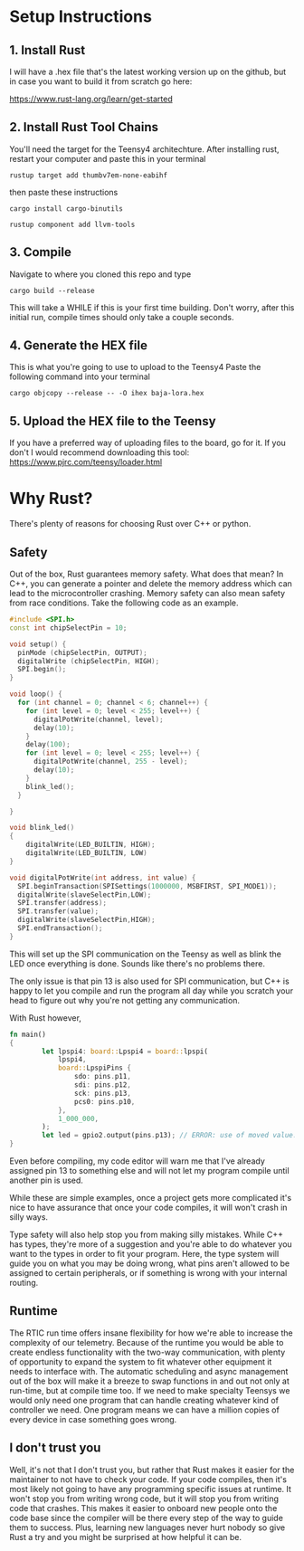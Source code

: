 # Setup Instructions
## 1. Install Rust
I will have a .hex file that's the latest working version up on the github, but in case you want to build it from scratch go here:

https://www.rust-lang.org/learn/get-started
## 2. Install Rust Tool Chains
You'll need the target for the Teensy4 architechture. After installing rust, restart your computer and paste this in your terminal
```
rustup target add thumbv7em-none-eabihf
```
then paste these instructions
```
cargo install cargo-binutils
```
```
rustup component add llvm-tools
```
## 3. Compile
Navigate to where you cloned this repo and type

```
cargo build --release
```
This will take a WHILE if this is your first time building. Don't worry, after this initial run, compile times should only take a couple seconds.
## 4. Generate the HEX file

This is what you're going to use to upload to the Teensy4
Paste the following command into your terminal
```
cargo objcopy --release -- -O ihex baja-lora.hex
```
## 5. Upload the HEX file to the Teensy
If you have a preferred way of uploading files to the board, go for it. If you don't I would recommend downloading this tool: https://www.pjrc.com/teensy/loader.html
# Why Rust?
There's plenty of reasons for choosing Rust over C++ or python.
## Safety

Out of the box, Rust guarantees memory safety. What does that mean? In C++, you can generate a pointer and delete the memory address which can lead to the microcontroller crashing. Memory safety can also mean safety from race conditions. Take the following code as an example.

```cpp
#include <SPI.h>
const int chipSelectPin = 10;

void setup() {
  pinMode (chipSelectPin, OUTPUT);
  digitalWrite (chipSelectPin, HIGH);
  SPI.begin(); 
}

void loop() {
  for (int channel = 0; channel < 6; channel++) { 
    for (int level = 0; level < 255; level++) {
      digitalPotWrite(channel, level);
      delay(10);
    }
    delay(100);
    for (int level = 0; level < 255; level++) {
      digitalPotWrite(channel, 255 - level);
      delay(10);
    }
    blink_led();
  }

}

void blink_led()
{
	digitalWrite(LED_BUILTIN, HIGH);
	digitalWrite(LED_BUILTIN, LOW)
}

void digitalPotWrite(int address, int value) {
  SPI.beginTransaction(SPISettings(1000000, MSBFIRST, SPI_MODE1));
  digitalWrite(slaveSelectPin,LOW);
  SPI.transfer(address);
  SPI.transfer(value);
  digitalWrite(slaveSelectPin,HIGH);
  SPI.endTransaction();
}

```

This will set up the SPI communication on the Teensy as well as blink the LED once everything is done. Sounds like there's no problems there.

The only issue is that pin 13 is also used for SPI communication, but C++ is happy to let you compile and run the program all day while you scratch your head to figure out why you're not getting any communication.

With Rust however,

```rust
fn main()
{
        let lpspi4: board::Lpspi4 = board::lpspi(
            lpspi4,
            board::LpspiPins {
                sdo: pins.p11,
                sdi: pins.p12,
                sck: pins.p13,
                pcs0: pins.p10,
            },
            1_000_000,
        );
        let led = gpio2.output(pins.p13); // ERROR: use of moved value: `pins.p13`
}

```
Even before compiling, my code editor will warn me that I've already assigned pin 13 to something else and will not let my program compile until another pin is used. 

While these are simple examples, once a project gets more complicated it's nice to have assurance that once your code compiles, it will won't crash in silly ways.

Type safety will also help stop you from making silly mistakes. While C++ has types, they're more of a suggestion and you're able to do whatever you want to the types in order to fit your program. Here, the type system will guide you on what you may be doing wrong, what pins aren't allowed to be assigned to certain peripherals, or if something is wrong with your internal routing.
## Runtime
The RTIC run time offers insane flexibility for how we're able to increase the complexity of our telemetry. Because of the runtime you would be able to create endless functionality with the two-way communication, with plenty of opportunity to expand the system to fit whatever other equipment it needs to interface with. The automatic scheduling and async management out of the box will make it a breeze to swap functions in and out not only at run-time, but at compile time too.
If we need to make specialty Teensys we would only need one program that can handle creating whatever kind of controller we need. One program means we can have a million copies of every device in case something goes wrong.
## I don't trust you
Well, it's not that I don't trust you, but rather that Rust makes it easier for the maintainer to not have to check your code. If your code compiles, then it's most likely not going to have any programming specific issues at runtime. It won't stop you from writing wrong code, but it will stop you from writing code that crashes. This makes it easier to onboard new people onto the code base since the compiler will be there every step of the way to guide them to success. Plus, learning new languages never hurt nobody so give Rust a try and you might be surprised at how helpful it can be.
